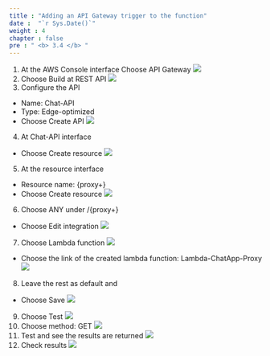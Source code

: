 ```yaml
---
title : "Adding an API Gateway trigger to the function"
date :  "`r Sys.Date()`" 
weight : 4
chapter : false
pre : " <b> 3.4 </b> "
---
```


1. At the AWS Console interface
Choose API Gateway
![](../../WorkShop2/03.api/3.4.lambda-api/62.png?featherlight=false&width=90pc)
2. Choose Build at REST API
![](../../WorkShop2/03.api/3.4.lambda-api/63.png?featherlight=false&width=90pc)
3. Configure the API
- Name: Chat-API
- Type: Edge-optimized
- Choose Create API
![](../../WorkShop2/03.api/3.4.lambda-api/64.png?featherlight=false&width=90pc)
4. At Chat-API interface
- Choose Create resource
![](../../WorkShop2/03.api/3.4.lambda-api/65.png?featherlight=false&width=90pc)
5. At the resource interface
- Resource name: {proxy+}
- Choose Create resource
![](../../WorkShop2/03.api/3.4.lambda-api/66.png?featherlight=false&width=90pc)
6. Choose ANY under /{proxy+}
- Choose Edit integration
![](../../WorkShop2/03.api/3.4.lambda-api/67.png?featherlight=false&width=90pc)
7. Choose Lambda function 
![](../../WorkShop2/03.api/3.4.lambda-api/68.png?featherlight=false&width=90pc)
- Choose the link of the created lambda function: Lambda-ChatApp-Proxy
![](../../WorkShop2/03.api/3.4.lambda-api/69.png?featherlight=false&width=90pc)
8. Leave the rest as default and 
- Choose Save
![](../../WorkShop2/03.api/3.4.lambda-api/70.png?featherlight=false&width=90pc)
9. Choose Test
![](../../WorkShop2/03.api/3.4.lambda-api/71.png?featherlight=false&width=90pc)
10. Choose method: GET
![](../../WorkShop2/03.api/3.4.lambda-api/72.png?featherlight=false&width=90pc)
11. Test and see the results are returned
![](../../WorkShop2/03.api/3.4.lambda-api/73.png?featherlight=false&width=90pc)
12. Check results
![](../../WorkShop2/03.api/3.4.lambda-api/74.png?featherlight=false&width=90pc)